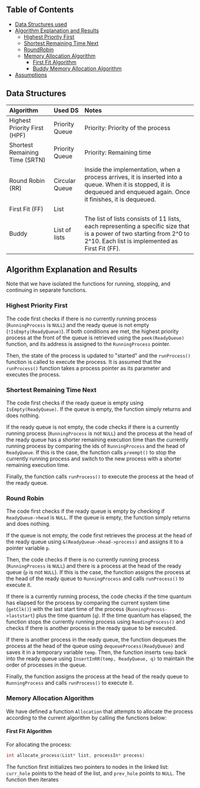 ## Table of Contents
- [Data Structures used](#data-structures)
- [Algorithm Explanation and Results](#algorithm-explanation-and-results)
  - [Highest Priority First](#highest-priority-first)
  - [Shortest Remaining Time Next](#shortest-remaining-time-next)
  - [RoundRobin](#Round-Robin)
  - [Memory Allocation Algorithm](#memory-allocation-algorithm)
    - [First Fit Algorithm](#first-fit-algorithm)
    - [Buddy Memory Allocation Algorithm](#buddy-memory-allocation-algorithm)
- [Assumptions](#assumptions)

## Data Structures

| Algorithm                      | Used DS           | Notes                             |
| :----------------------------- | :---------------- | :-------------------------------- |
| Highest Priority First (HPF)    | Priority Queue    | Priority: Priority of the process  |
| Shortest Remaining Time (SRTN) | Priority Queue    | Priority: Remaining time |
| Round Robin (RR)               | Circular Queue    | Inside the implementation, when a process arrives, it is inserted into a queue. When it is stopped, it is dequeued and enqueued again. Once it finishes, it is dequeued. |
| First Fit (FF)                 | List              |                                   |
| Buddy                          | List of lists     | The list of lists consists of 11 lists, each representing a specific size that is a power of two starting from 2^0 to 2^10. Each list is implemented as First Fit (FF). |



## Algorithm Explanation and Results

Note that we have isolated the functions for running, stopping, and continuing in separate functions.

### Highest Priority First

The code first checks if there is no currently running process (`RunningProcess` is `NULL`) and the ready queue is not empty (`!IsEmpty(ReadyQueue)`). If both conditions are met, the highest priority process at the front of the queue is retrieved using the `peek(ReadyQueue)` function, and its address is assigned to the `RunningProcess` pointer.

Then, the state of the process is updated to "started" and the `runProcess()` function is called to execute the process. It is assumed that the `runProcess()` function takes a process pointer as its parameter and executes the process.

### Shortest Remaining Time Next

The code first checks if the ready queue is empty using `IsEmpty(ReadyQueue)`. If the queue is empty, the function simply returns and does nothing.

If the ready queue is not empty, the code checks if there is a currently running process (`RunningProcess` is not `NULL`) and the process at the head of the ready queue has a shorter remaining execution time than the currently running process by comparing the ids of `RunningProcess` and the head of `ReadyQueue`. If this is the case, the function calls `preempt()` to stop the currently running process and switch to the new process with a shorter remaining execution time.

Finally, the function calls `runProcess()` to execute the process at the head of the ready queue.

### Round Robin

The code first checks if the ready queue is empty by checking if `ReadyQueue->head` is `NULL`. If the queue is empty, the function simply returns and does nothing.

If the queue is not empty, the code first retrieves the process at the head of the ready queue using `&(ReadyQueue->head->process)` and assigns it to a pointer variable `p`.

Then, the code checks if there is no currently running process (`RunningProcess` is `NULL`) and there is a process at the head of the ready queue (`p` is not `NULL`). If this is the case, the function assigns the process at the head of the ready queue to `RunningProcess` and calls `runProcess()` to execute it.

If there is a currently running process, the code checks if the time quantum has elapsed for the process by comparing the current system time (`getClk()`) with the last start time of the process (`RunningProcess->laststart`) plus the time quantum (`q`). If the time quantum has elapsed, the function stops the currently running process using `ReadingProcess()` and checks if there is another process in the ready queue to be executed.

If there is another process in the ready queue, the function dequeues the process at the head of the queue using `dequeueProcess(ReadyQueue)` and saves it in a temporary variable `temp`. Then, the function inserts `temp` back into the ready queue using `InsertInRR(temp, ReadyQueue, q)` to maintain the order of processes in the queue.

Finally, the function assigns the process at the head of the ready queue to `RunningProcess` and calls `runProcess()` to execute it.

### Memory Allocation Algorithm

We have defined a function `Allocation` that attempts to allocate the process according to the current algorithm by calling the functions below:

#### First Fit Algorithm

For allocating the process:

```c
int allocate_process(List* list, processIn* process)
```

The function first initializes two pointers to nodes in the linked list: `curr_hole` points to the head of the list, and `prev_hole` points to `NULL`. The function then iterates
